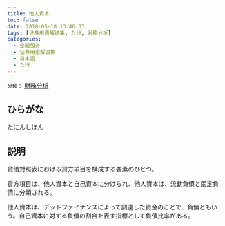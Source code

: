 ```yaml
---
title: 他人資本
toc: false
date: 2018-05-18 13:46:33
tags: [证券用语解说集, た行, 財務分析]
categories:
  - 金融服务
  - 证券用语解说集
  - 日本語
  - た行
---
```


`分類：` [財務分析](/tags/財務分析/)

## ひらがな

たにんしほん

## 説明

貸借対照表における貸方項目を構成する要素のひとつ。

貸方項目は、他人資本と自己資本に分けられ、他人資本は、流動負債と固定負債に分類される。

他人資本は、デットファイナンスによって調達した資金のことで、負債ともいう。自己資本に対する負債の割合を表す指標として負債比率がある。
